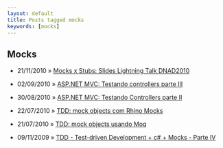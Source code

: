 ```yaml
---
layout: default
title: Posts tagged mocks
keywords: [mocks]
---
```

<h2 class="category">Mocks</h2>
<ul class="posts">
<li>
<p>
<span class="date">21/11/2010</span> &raquo; 
<a href="/blog/mocks-x-stubs-slides-lightning-talk-dnad2010">Mocks x Stubs: Slides Lightning Talk DNAD2010</a>
</p>
</li> 
<li>
<p>
<span class="date">02/09/2010</span> &raquo; 
<a href="/blog/asp-net-mvc-testando-controllers-parte-iii">ASP.NET MVC: Testando controllers parte III</a>
</p>
</li> 
<li>
<p>
<span class="date">30/08/2010</span> &raquo; 
<a href="/blog/asp-net-mvc-testando-controllers-parte-ii">ASP.NET MVC: Testando Controllers parte II</a>
</p>
</li> 
<li>
<p>
<span class="date">22/07/2010</span> &raquo; 
<a href="/blog/tdd-mock-objects-com-rhino-mocks">TDD: mock objects com Rhino Mocks</a>
</p>
</li> 
<li>
<p>
<span class="date">21/07/2010</span> &raquo; 
<a href="/blog/tdd-mock-objects-usando-moq">TDD: mock objects usando Moq</a>
</p>
</li> 
<li>
<p>
<span class="date">09/11/2009</span> &raquo; 
<a href="/blog/tdd-test-driven-development-c-parte-iv">TDD - Test-driven Development + c# + Mocks - Parte IV</a>
</p>
</li> 
</ul>
